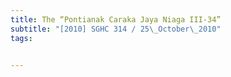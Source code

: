 ```yaml
---
title: The “Pontianak Caraka Jaya Niaga III-34” 
subtitle: "[2010] SGHC 314 / 25\_October\_2010"
tags:


---
```


